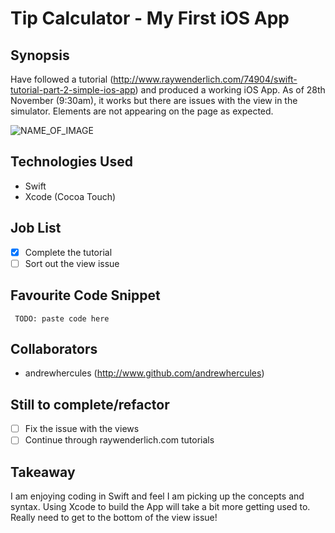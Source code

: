 Tip Calculator - My First iOS App
=======================

## Synopsis

Have followed a tutorial (http://www.raywenderlich.com/74904/swift-tutorial-part-2-simple-ios-app) and produced a working iOS App. As of 28th November (9:30am), it works but there are issues with the view in the simulator. Elements are not appearing on the page as expected.

![NAME_OF_IMAGE](http://ENTER_URL)

## Technologies Used

- Swift
- Xcode (Cocoa Touch)

## Job List

- [x] Complete the tutorial
- [ ] Sort out the view issue

## Favourite Code Snippet

~~~
 TODO: paste code here
~~~

## Collaborators

- andrewhercules (http://www.github.com/andrewhercules)

## Still to complete/refactor

- [ ] Fix the issue with the views
- [ ] Continue through raywenderlich.com tutorials

## Takeaway

I am enjoying coding in Swift and feel I am picking up the concepts and syntax. Using Xcode to build the App will take a bit more getting used to. Really need to get to the bottom of the view issue!